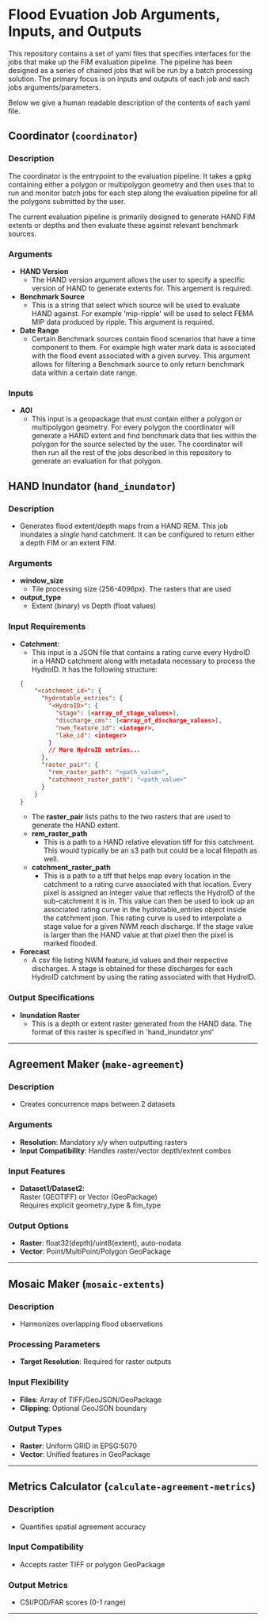 # Flood Evuation Job Arguments, Inputs, and Outputs

This repository contains a set of yaml files that specifies interfaces for the jobs that make up the FIM evaluation pipeline. The pipeline has been designed as a series of chained jobs that will be run by a batch processing solution. The primary focus is on inputs and outputs of each job and each jobs arguments/parameters. 

Below we give a human readable description of the contents of each yaml file.

## Coordinator (`coordinator`)  
### Description  
The coordinator is the entrypoint to the evaluation pipeline. It takes a gpkg containing either a polygon or multipolygon geometry and then uses that to run and monitor batch jobs for each step along the evaluation pipeline for all the polygons submitted by the user. 

The current evaluation pipeline is primarily designed to generate HAND FIM extents or depths and then evaluate these against relevant benchmark sources.

### Arguments
- **HAND Version** 
  - The HAND version argument allows the user to specify a specific version of HAND to generate extents for. This argement is required.
- **Benchmark Source** 
  - This is a string that select which source will be used to evaluate HAND against. For example 'mip-ripple' will be used to select FEMA MIP data produced by ripple. This argument is required.
- **Date Range** 
  - Certain Benchmark sources contain flood scenarios that have a time component to them. For example high water mark data is associated with the flood  event associated with a given survey. This argument allows for filtering a Benchmark source to only return benchmark data within a certain date range.
 
### Inputs
- **AOI**
  - This input is a geopackage that must contain either a polygon or multipolygon geometry. For every polygon the coordinator will generate a HAND extent and find benchmark data that lies within the polygon for the source selected by the user. The coordinator will then run all the rest of the jobs described in this repository to generate an evaluation for that polygon. 

## HAND Inundator (`hand_inundator`)
### Description  
- Generates flood extent/depth maps from a HAND REM. This job inundates a *single* hand catchment. It can be configured to return either a depth FIM or an extent FIM.

### Arguments  
- **window_size**
  - Tile processing size (256-4096px). The rasters that are used  
- **output_type**
  - Extent (binary) vs Depth (float values)  

### Input Requirements  
- **Catchment**:
  - This input is a JSON file that contains a rating curve every HydroID in a HAND catchment along with metadata necessary to process the HydroID. It has the following structure:
  ```json
  {
      "<catchment_id>": {
        "hydrotable_entries": {
          "<HydroID>": {
            "stage": [<array_of_stage_values>],
            "discharge_cms": [<array_of_discharge_values>],
            "nwm_feature_id": <integer>,
            "lake_id": <integer>
          }
          // More HydroID entries...
        },
        "raster_pair": {
          "rem_raster_path": "<path_value>",
          "catchment_raster_path": "<path_value>"
        }
      }
  }
  ```
  - The **raster_pair** lists paths to the two rasters that are used to generate the HAND extent.
  - **rem_raster_path**
    - This is a path to a HAND relative elevation tiff for this catchment. This would typically be an s3 path but could be a local filepath as well. 
  - **catchment_raster_path**
    - This is a path to a tiff that helps map every location in the catchment to a rating curve associated with that location. Every pixel is assigned an integer value that reflects the HydroID of the sub-catchment it is in. This value can then be used to look up an associated rating curve in the hydrotable_entries object inside the catchment json. This rating curve is used to interpolate a stage value for a given NWM reach discharge. If the stage value is larger than the HAND value at that pixel then the pixel is marked flooded.
- **Forecast**
  - A csv file listing NWM feature_id values and their respective discharges. A stage is obtained for these discharges for each HydroID catchment by using the rating associated with that HydroID.

### Output Specifications  
- **Inundation Raster**
  - This is a depth or extent raster generated from the HAND data. The format of this raster is specified in `hand_inundator.yml'
---

## Agreement Maker (`make-agreement`) 
### Description  
- Creates concurrence maps between 2 datasets

### Arguments  
- **Resolution**: Mandatory x/y when outputting rasters  
- **Input Compatibility**: Handles raster/vector depth/extent combos

### Input Features  
- **Dataset1/Dataset2**:  
  Raster (GEOTIFF) or Vector (GeoPackage)  
  Requires explicit geometry_type & fim_type  

### Output Options  
- **Raster**: float32(depth)/uint8(extent), auto-nodata  
- **Vector**: Point/MultiPoint/Polygon GeoPackage  

---

## Mosaic Maker (`mosaic-extents`) 
### Description  
- Harmonizes overlapping flood observations

### Processing Parameters  
- **Target Resolution**: Required for raster outputs  

### Input Flexibility  
- **Files**: Array of TIFF/GeoJSON/GeoPackage  
- **Clipping**: Optional GeoJSON boundary  

### Output Types  
- **Raster**: Uniform GRID in EPSG:5070  
- **Vector**: Unified features in GeoPackage  

---

## Metrics Calculator (`calculate-agreement-metrics`) 
### Description  
- Quantifies spatial agreement accuracy

### Input Compatibility  
- Accepts raster TIFF or polygon GeoPackage  

### Output Metrics  
- CSI/POD/FAR scores (0-1 range)  

---

